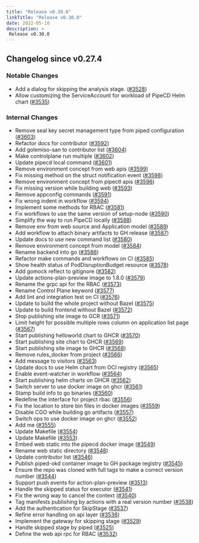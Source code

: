 ```yaml
---
title: "Release v0.30.0"
linkTitle: "Release v0.30.0"
date: 2022-05-10
description: >
 Release v0.30.0
---
```


## Changelog since v0.27.4

### Notable Changes
* Add a dialog for skipping the analysis stage. ([#3528](https://github.com/pipe-cd/pipecd/pull/3528))
* Allow customizing the ServiceAccount for workload of PipeCD Helm chart ([#3535](https://github.com/pipe-cd/pipecd/pull/3535))

### Internal Changes
* Remove seal key secret management type from piped configuration ([#3603](https://github.com/pipe-cd/pipecd/pull/3603))
* Refactor docs for contributor ([#3592](https://github.com/pipe-cd/pipecd/pull/3592))
* Add golemiso-san to contributor list ([#3604](https://github.com/pipe-cd/pipecd/pull/3604))
* Make controlplane run multiple ([#3602](https://github.com/pipe-cd/pipecd/pull/3602))
* Update pipecd local command ([#3601](https://github.com/pipe-cd/pipecd/pull/3601))
* Remove environment concept from web apis ([#3599](https://github.com/pipe-cd/pipecd/pull/3599))
* Fix missing method on the struct notification event ([#3598](https://github.com/pipe-cd/pipecd/pull/3598))
* Remove environment concept from pipectl apis ([#3596](https://github.com/pipe-cd/pipecd/pull/3596))
* Fix missing version while building web ([#3593](https://github.com/pipe-cd/pipecd/pull/3593))
* Remove appconfig commands ([#3591](https://github.com/pipe-cd/pipecd/pull/3591))
* Fix wrong indent in workflow ([#3594](https://github.com/pipe-cd/pipecd/pull/3594))
* Implement some methods for RBAC ([#3581](https://github.com/pipe-cd/pipecd/pull/3581))
* Fix workflows to use the same version of setup-node ([#3590](https://github.com/pipe-cd/pipecd/pull/3590))
* Simplify the way to run PipeCD locally ([#3588](https://github.com/pipe-cd/pipecd/pull/3588))
* Remove env from web source and Application model ([#3589](https://github.com/pipe-cd/pipecd/pull/3589))
* Add workflow to attach binary artifacts to GH release ([#3587](https://github.com/pipe-cd/pipecd/pull/3587))
* Update docs to use new command list ([#3580](https://github.com/pipe-cd/pipecd/pull/3580))
* Remove environment concept from model ([#3584](https://github.com/pipe-cd/pipecd/pull/3584))
* Rename backend into go ([#3586](https://github.com/pipe-cd/pipecd/pull/3586))
* Refactor make commands and workflows on CI ([#3585](https://github.com/pipe-cd/pipecd/pull/3585))
* Show health status of PodDisruptionBudget resource ([#3578](https://github.com/pipe-cd/pipecd/pull/3578))
* Add gomock reflect to gitignore ([#3582](https://github.com/pipe-cd/pipecd/pull/3582))
* Update actions-plan-preview image to 1.8.0 ([#3579](https://github.com/pipe-cd/pipecd/pull/3579))
* Rename the grpc api for the RBAC ([#3573](https://github.com/pipe-cd/pipecd/pull/3573))
* Rename Control Plane keyword ([#3577](https://github.com/pipe-cd/pipecd/pull/3577))
* Add lint and integration test on CI ([#3576](https://github.com/pipe-cd/pipecd/pull/3576))
* Update to build the whole project without Bazel ([#3575](https://github.com/pipe-cd/pipecd/pull/3575))
* Update to build frontend without Bazel ([#3572](https://github.com/pipe-cd/pipecd/pull/3572))
* Stop publishing site image to GCR ([#3571](https://github.com/pipe-cd/pipecd/pull/3571))
* Limit height for possible multiple rows column on application list page ([#3567](https://github.com/pipe-cd/pipecd/pull/3567))
* Start publishing helloworld chart to GHCR ([#3570](https://github.com/pipe-cd/pipecd/pull/3570))
* Start publishing site chart to GHCR ([#3569](https://github.com/pipe-cd/pipecd/pull/3569))
* Start publishing site image to GHCR ([#3568](https://github.com/pipe-cd/pipecd/pull/3568))
* Remove rules_docker from project ([#3566](https://github.com/pipe-cd/pipecd/pull/3566))
* Add message to visitors ([#3563](https://github.com/pipe-cd/pipecd/pull/3563))
* Update docs to use Helm chart from OCI registry ([#3565](https://github.com/pipe-cd/pipecd/pull/3565))
* Enable event-watcher in workflow ([#3564](https://github.com/pipe-cd/pipecd/pull/3564))
* Start publishing helm charts on GHCR ([#3562](https://github.com/pipe-cd/pipecd/pull/3562))
* Switch server to use docker image on ghcr ([#3561](https://github.com/pipe-cd/pipecd/pull/3561))
* Stamp build info to go binaries ([#3560](https://github.com/pipe-cd/pipecd/pull/3560))
* Redefine the interface for project rbac ([#3556](https://github.com/pipe-cd/pipecd/pull/3556))
* Fix the location to store bin files in docker images ([#3559](https://github.com/pipe-cd/pipecd/pull/3559))
* Disable CGO while building go artifacts ([#3557](https://github.com/pipe-cd/pipecd/pull/3557))
* Switch ops to use docker image on ghcr ([#3552](https://github.com/pipe-cd/pipecd/pull/3552))
* Add me ([#3555](https://github.com/pipe-cd/pipecd/pull/3555))
* Update Makefile ([#3554](https://github.com/pipe-cd/pipecd/pull/3554))
* Update Makefile ([#3553](https://github.com/pipe-cd/pipecd/pull/3553))
* Embed web static into the pipecd docker image ([#3549](https://github.com/pipe-cd/pipecd/pull/3549))
* Rename web static directory ([#3548](https://github.com/pipe-cd/pipecd/pull/3548))
* Update contributor list ([#3546](https://github.com/pipe-cd/pipecd/pull/3546))
* Publish piped-okd container image to GH package registry ([#3545](https://github.com/pipe-cd/pipecd/pull/3545))
* Ensure the repo was cloned with full tags to make a correct version number ([#3544](https://github.com/pipe-cd/pipecd/pull/3544))
* Support push events for action-plan-preview ([#3513](https://github.com/pipe-cd/pipecd/pull/3513))
* Handle the skipped status for executor ([#3541](https://github.com/pipe-cd/pipecd/pull/3541))
* Fix the wrong way to cancel the context ([#3540](https://github.com/pipe-cd/pipecd/pull/3540))
* Tag manifests publishing by actions with a real version number ([#3538](https://github.com/pipe-cd/pipecd/pull/3538))
* Add the authentication for SkipStage ([#3537](https://github.com/pipe-cd/pipecd/pull/3537))
* Refine error handling on api layer ([#3536](https://github.com/pipe-cd/pipecd/pull/3536))
* Implement the gateway for skipping stage ([#3529](https://github.com/pipe-cd/pipecd/pull/3529))
* Handle skipped stage by piped ([#3525](https://github.com/pipe-cd/pipecd/pull/3525))
* Define the web api rpc for RBAC ([#3532](https://github.com/pipe-cd/pipecd/pull/3532))
